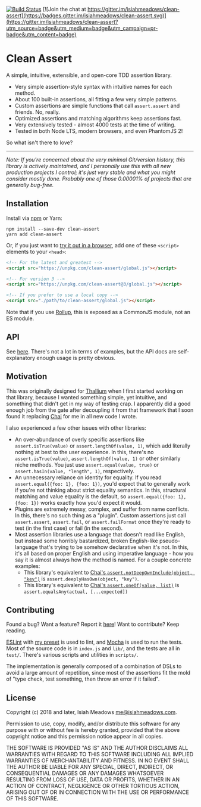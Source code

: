 [![Build Status](https://travis-ci.org/isiahmeadows/clean-assert.svg?branch=master)](https://travis-ci.org/isiahmeadows/clean-assert) [![Join the chat at https://gitter.im/isiahmeadows/clean-assert](https://badges.gitter.im/isiahmeadows/clean-assert.svg)](https://gitter.im/isiahmeadows/clean-assert?utm_source=badge&utm_medium=badge&utm_campaign=pr-badge&utm_content=badge)

# Clean Assert

A simple, intuitive, extensible, and open-core TDD assertion library.

- Very simple assertion-style syntax with intuitive names for each method.
- About 100 built-in assertions, all fitting a few very simple patterns.
- Custom assertions are simple functions that call `assert.assert` and friends. No, really.
- Optimized assertions and matching algorithms keep assertions fast.
- Very extensively tested - almost 4000 tests at the time of writing.
- Tested in both Node LTS, modern browsers, and even PhantomJS 2!

So what isn't there to love?

-----

*Note: If you're concerned about the very minimal Git/version history, this library is actively maintained, and I personally use this with all new production projects I control; it's just very stable and what you might consider mostly done. Probably one of those 0.00001% of projects that are generally bug-free.*

## Installation

Install via [npm](https://www.npmjs.com/package/clean-assert) or Yarn:

```
npm install --save-dev clean-assert
yarn add clean-assert
```

Or, if you just want to [try it out in a browser](https://flems.io/#0=N4IgNglgdg1gziAXAbVFAhgWwKZJAczAHsAjdMAOgCsEAaEAVwCcw8ALAFw4Ac5EB6fgyjcY+CgGMimfhLDZ0UALTo4cbEw79CpctTogOAT265EIGiAC+AXStA), add one of these `<script>` elements to your `<head>`:

```html
<!-- For the latest and greatest -->
<script src="https://unpkg.com/clean-assert/global.js"></script>

<!-- For version 3 -->
<script src="https://unpkg.com/clean-assert@3/global.js"></script>

<!-- If you prefer to use a local copy -->
<script src="./path/to/clean-assert/global.js"></script>
```

Note that if you use [Rollup](https://rollupjs.org/), this is exposed as a CommonJS module, not an ES module.

## API

See [here](https://github.com/isiahmeadows/clean-assert/blob/master/docs/README.md). There's not a lot in terms of examples, but the API docs are self-explanatory enough usage is pretty obvious.

## Motivation

This was originally designed for [Thallium](https://www.npmjs.com/package/thallium) when I first started working on that library, because I wanted something simple, yet intuitive, and something that didn't get in my way of testing crap. I apparently did a good enough job from the gate after decoupling it from that framework that I soon found it replacing [Chai](http://www.chaijs.com) for me in all new code I wrote.

I also experienced a few other issues with other libraries:

- An over-abundance of overly specific assertions like `assert.isTrue(value)` or `assert.lengthOf(value, 1)`, which add literally nothing at best to the user experience. In this, there's no `assert.isTrue(value)`, `assert.lengthOf(value, 1)` or other similarly niche methods. You just use `assert.equal(value, true)` or `assert.hasIn(value, "length", 1)`, respectively.
- An unnecessary reliance on identity for equality. If you read `assert.equal({foo: 1}, {foo: 1})`, you'd expect that to generally work if you're not thinking about strict equality semantics. In this, structural matching and value equality is the default, so `assert.equal({foo: 1}, {foo: 1})` works exactly how you'd expect it would.
- Plugins are extremely messy, complex, and suffer from name conflicts. In this, there's no such thing as a "plugin". Custom assertions just call `assert.assert`, `assert.fail`, or `assert.failFormat` once they're ready to test (in the first case) or fail (in the second).
- Most assertion libraries use a language that doesn't read like English, but instead some horribly bastardized, broken English-like pseudo-language that's trying to be somehow declarative when it's not. In this, it's all based on proper English and using imperative language - how you say it is almost always how the method is named. For a couple concrete examples:
    - This library's equivalent to [Chai's `assert.notDeepOwnInclude(object, "key")`](http://www.chaijs.com/api/assert/#method_notdeepowninclude) is `assert.deeplyHasOwn(object, "key")`.
    - This library's equivalent to [Chai's `assert.oneOf(value, list)`](http://www.chaijs.com/api/assert/#method_oneof) is `assert.equalsAny(actual, [...expected])`

## Contributing

Found a bug? Want a feature? Report it [here](https://github.com/isiahmeadows/clean-assert/issues/new)! Want to contribute? Keep reading.

[ESLint](https://eslint.org) with [my preset](https://github.com/isiahmeadows/eslint-config-isiahmeadows) is used to lint, and [Mocha](https://mochajs.org) is used to run the tests. Most of the source code is in `index.js` and `lib/`, and the tests are all in `test/`. There's various scripts and utilities in `scripts/`.

The implementation is generally composed of a combination of DSLs to avoid a large amount of repetition, since most of the assertions fit the mold of "type check, test something, then throw an error if it failed".

## License

Copyright (c) 2018 and later, Isiah Meadows <me@isiahmeadows.com>.

Permission to use, copy, modify, and/or distribute this software for any purpose with or without fee is hereby granted, provided that the above copyright notice and this permission notice appear in all copies.

THE SOFTWARE IS PROVIDED "AS IS" AND THE AUTHOR DISCLAIMS ALL WARRANTIES WITH REGARD TO THIS SOFTWARE INCLUDING ALL IMPLIED WARRANTIES OF MERCHANTABILITY AND FITNESS. IN NO EVENT SHALL THE AUTHOR BE LIABLE FOR ANY SPECIAL, DIRECT, INDIRECT, OR CONSEQUENTIAL DAMAGES OR ANY DAMAGES WHATSOEVER RESULTING FROM LOSS OF USE, DATA OR PROFITS, WHETHER IN AN ACTION OF CONTRACT, NEGLIGENCE OR OTHER TORTIOUS ACTION, ARISING OUT OF OR IN CONNECTION WITH THE USE OR PERFORMANCE OF THIS SOFTWARE.
